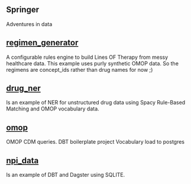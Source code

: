 ## Springer
Adventures in data

## [regimen_generator](https://github.com/mmcdaris77/Springer/tree/master/regimen_generator)
A configurable rules engine to build Lines OF Therapy from messy healthcare data.  This example uses purly synthetic OMOP data.  So the regimens are concept_ids rather than drug names for now ;) 

## [drug_ner](https://github.com/mmcdaris77/Springer/tree/master/drug_ner)
Is an example of NER for unstructured drug data using Spacy Rule-Based Matching and OMOP vocabulary data.

## [omop](https://github.com/mmcdaris77/Springer/tree/master/omop)
OMOP CDM queries.
DBT boilerplate project
Vocabulary load to postgres

## [npi_data](https://github.com/mmcdaris77/Springer/tree/master/npi_data)
Is an example of DBT and Dagster using SQLITE. 
